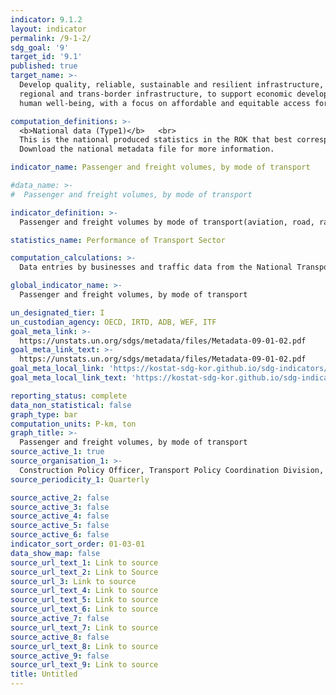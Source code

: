 ```yaml
---
indicator: 9.1.2
layout: indicator
permalink: /9-1-2/
sdg_goal: '9'
target_id: '9.1'
published: true
target_name: >-
  Develop quality, reliable, sustainable and resilient infrastructure, including
  regional and trans-border infrastructure, to support economic development and
  human well-being, with a focus on affordable and equitable access for all

computation_definitions: >-
  <b>National data (Type1)</b>   <br>
  This is the national produced statistics in the ROK that best corresponds to the definition of UN SDGs indicators. <br>
  Download the national metadata file for more information.

indicator_name: Passenger and freight volumes, by mode of transport

#data_name: >-
#  Passenger and freight volumes, by mode of transport

indicator_definition: >-
  Passenger and freight volumes by mode of transport(aviation, road, railway, shipping, and subway)

statistics_name: Performance of Transport Sector

computation_calculations: >-
  Data entries by businesses and traffic data from the National Transport Survey

global_indicator_name: >-
  Passenger and freight volumes, by mode of transport

un_designated_tier: I
un_custodian_agency: OECD, IRTD, ADB, WEF, ITF
goal_meta_link: >-
  https://unstats.un.org/sdgs/metadata/files/Metadata-09-01-02.pdf   
goal_meta_link_text: >-
  https://unstats.un.org/sdgs/metadata/files/Metadata-09-01-02.pdf   
goal_meta_local_link: 'https://kostat-sdg-kor.github.io/sdg-indicators/public/data/Metadata-09-01-02_ENG.pdf'
goal_meta_local_link_text: 'https://kostat-sdg-kor.github.io/sdg-indicators/public/data/Metadata-09-01-02_ENG.pdf'

reporting_status: complete
data_non_statistical: false
graph_type: bar
computation_units: P-km, ton
graph_title: >-
  Passenger and freight volumes, by mode of transport
source_active_1: true
source_organisation_1: >-
  Construction Policy Officer, Transport Policy Coordination Division, Ministry of Land
source_periodicity_1: Quarterly

source_active_2: false
source_active_3: false
source_active_4: false
source_active_5: false
source_active_6: false
indicator_sort_order: 01-03-01
data_show_map: false
source_url_text_1: Link to source
source_url_text_2: Link to Source
source_url_3: Link to source
source_url_text_4: Link to source
source_url_text_5: Link to source
source_url_text_6: Link to source
source_active_7: false
source_url_text_7: Link to source
source_active_8: false
source_url_text_8: Link to source
source_active_9: false
source_url_text_9: Link to source
title: Untitled
---
```

